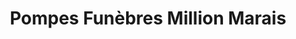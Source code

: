 ---
title: "Pompes Funèbres Million Marais"
url: /fleury-les-aubrais/pompes-funebres-million-marais/
shop: directeurs de funérailles
---